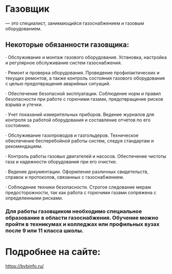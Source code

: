 # Газовщик 
— это специалист, занимающийся газоснабжением и газовым оборудованием.  

## Некоторые обязанности газовщика:
·       Обслуживание и монтаж газового оборудования. Установка, настройка и регулярное обслуживание систем газоснабжения.

·       Ремонт и проверка оборудования. Проведение профилактических и текущих ремонтов, а также контроль состояния газового оборудования с целью предотвращения аварийных ситуаций.

·       Обеспечение безопасной эксплуатации. Соблюдение норм и правил безопасности при работе с горючими газами, предотвращение рисков взрыва и утечки.

·       Учет показаний измерительных приборов. Ведение журналов для контроля за работой оборудования и составление отчетов по его состоянию.

·       Обслуживание газопроводов и газгольдеров. Техническое обеспечение бесперебойной работы систем, следуя стандартам и рекомендациям.

·       Контроль работы газовых двигателей и насосов. Обеспечение чистоты газа и надежности оборудования при его очистке.

·       Ведение документации. Оформление различных свидетельств, справок и протоколов, связанных с газоснабжением.

·       Соблюдение техники безопасности. Строгое следование мерам предосторожности, так как работа с горючими газами сопряжена с определенными рисками.

### Для работы газовщиком необходимо специальное образование в области газоснабжения. Обучение можно пройти в техникумах и колледжах или профильных вузах после 9 или 11 класса школы.

# Подробнее на сайте: 
<https://bvbinfo.ru/>
